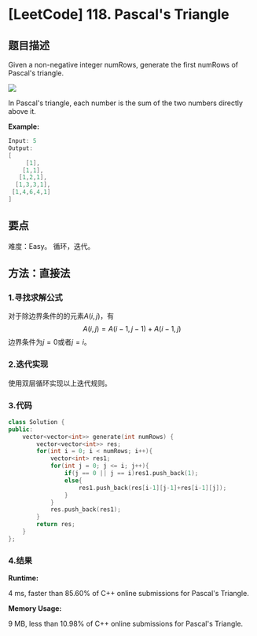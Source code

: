 # [LeetCode] 118. Pascal's Triangle

## 题目描述

Given a non-negative integer numRows, generate the first numRows of Pascal's triangle.

![](https://upload.wikimedia.org/wikipedia/commons/0/0d/PascalTriangleAnimated2.gif)

In Pascal's triangle, each number is the sum of the two numbers directly above it.

**Example:**

```C++
Input: 5
Output:
[
     [1],
    [1,1],
   [1,2,1],
  [1,3,3,1],
 [1,4,6,4,1]
]
```

## 要点

难度：Easy。
循环，迭代。

## 方法：直接法

### 1.寻找求解公式

对于除边界条件的的元素$A(i,j)$，有
$$A(i,j) = A(i-1,j-1)+A(i-1,j)$$
边界条件为$j = 0$或者$j=i$。

### 2.迭代实现

使用双层循环实现以上迭代规则。

### 3.代码

```C++
class Solution {
public:
    vector<vector<int>> generate(int numRows) {
        vector<vector<int>> res;
        for(int i = 0; i < numRows; i++){
            vector<int> res1;
            for(int j = 0; j <= i; j++){
                if(j == 0 || j == i)res1.push_back(1);
                else{
                    res1.push_back(res[i-1][j-1]+res[i-1][j]);
                }
            }
            res.push_back(res1);
        }
        return res;
    }
};
```

### 4.结果

**Runtime:**

4 ms, faster than 85.60% of C++ online submissions for Pascal's Triangle.

**Memory Usage:**

9 MB, less than 10.98% of C++ online submissions for Pascal's Triangle.
